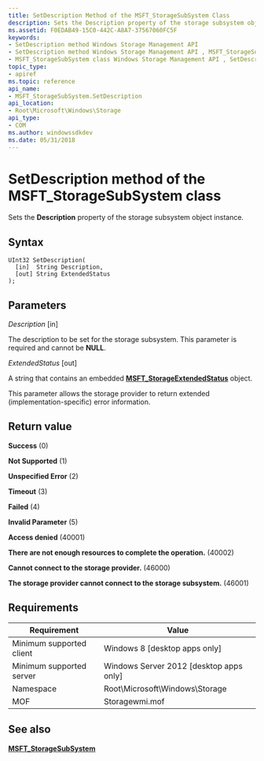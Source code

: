 ```yaml
---
title: SetDescription Method of the MSFT_StorageSubSystem Class
description: Sets the Description property of the storage subsystem object instance.
ms.assetid: F0EDAB49-15C0-442C-A8A7-37567060FC5F
keywords:
- SetDescription method Windows Storage Management API
- SetDescription method Windows Storage Management API , MSFT_StorageSubSystem class
- MSFT_StorageSubSystem class Windows Storage Management API , SetDescription method
topic_type:
- apiref
ms.topic: reference
api_name:
- MSFT_StorageSubSystem.SetDescription
api_location:
- Root\Microsoft\Windows\Storage
api_type:
- COM
ms.author: windowssdkdev
ms.date: 05/31/2018
---
```


# SetDescription method of the MSFT\_StorageSubSystem class

Sets the **Description** property of the storage subsystem object instance.

## Syntax


```mof
UInt32 SetDescription(
  [in]  String Description,
  [out] String ExtendedStatus
);
```



## Parameters

 

*Description* \[in\]
 

The description to be set for the storage subsystem. This parameter is required and cannot be **NULL**.

 

*ExtendedStatus* \[out\]
 

A string that contains an embedded [**MSFT\_StorageExtendedStatus**](msft-storageextendedstatus.md) object.

This parameter allows the storage provider to return extended (implementation-specific) error information.

 

## Return value

 

**Success** (0)
 

**Not Supported** (1)
 

**Unspecified Error** (2)
 

**Timeout** (3)
 

**Failed** (4)
 

**Invalid Parameter** (5)
 

**Access denied** (40001)
 

**There are not enough resources to complete the operation.** (40002)
 

**Cannot connect to the storage provider.** (46000)
 

**The storage provider cannot connect to the storage subsystem.** (46001)
 

## Requirements



| Requirement | Value |
|-------------------------------------|-------------------------------------------------------------------------------------------|
| Minimum supported client | Windows 8 \[desktop apps only\]                                                |
| Minimum supported server | Windows Server 2012 \[desktop apps only\]                                      |
| Namespace                | Root\\Microsoft\\Windows\\Storage                                              |
| MOF                      |  Storagewmi.mof  |



## See also

 

[**MSFT\_StorageSubSystem**](msft-storagesubsystem.md)
 

 

 





